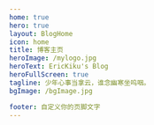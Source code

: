 ```yaml
---
home: true
hero: true
layout: BlogHome
icon: home
title: 博客主页
heroImage: /mylogo.jpg
heroText: EricKiku's Blog
heroFullScreen: true
tagline: 少年心事当拿云，谁念幽寒坐呜咽。
bgImage: /bgImage.jpg

footer: 自定义你的页脚文字
---
```

